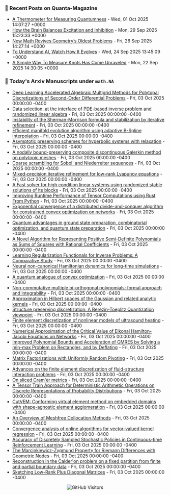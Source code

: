 ### 📝 Recent Posts on Quanta-Magazine
<!-- quanta starts -->
* <a href="https://www.quantamagazine.org/a-thermometer-for-measuring-quantumness-20251001/">A Thermometer for Measuring Quantumness</a> - Wed, 01 Oct 2025 14:07:27 +0000
* <a href="https://www.quantamagazine.org/how-the-brain-balances-excitation-and-inhibition-20250929/">How the Brain Balances Excitation and Inhibition</a> - Mon, 29 Sep 2025 15:23:33 +0000
* <a href="https://www.quantamagazine.org/new-math-revives-geometrys-oldest-problems-20250926/">New Math Revives Geometry’s Oldest Problems</a> - Fri, 26 Sep 2025 14:27:14 +0000
* <a href="https://www.quantamagazine.org/to-understand-ai-watch-how-it-evolves-20250924/">To Understand AI, Watch How It Evolves</a> - Wed, 24 Sep 2025 13:45:09 +0000
* <a href="https://www.quantamagazine.org/a-simple-way-to-measure-knots-has-come-unraveled-20250922/">A Simple Way To Measure Knots Has Come Unraveled</a> - Mon, 22 Sep 2025 14:30:05 +0000
<!-- quanta ends -->


### 📝 Today's Arxiv Manuscripts under ``math.NA``
<!-- arxiv-math-na starts -->
* <a href="https://arxiv.org/abs/2510.01442">Deep Learning Accelerated Algebraic Multigrid Methods for Polytopal Discretizations of Second-Order Differential Problems</a> - Fri, 03 Oct 2025 00:00:00 -0400
* <a href="https://arxiv.org/abs/2510.01567">Data selection: at the interface of PDE-based inverse problem and randomized linear algebra</a> - Fri, 03 Oct 2025 00:00:00 -0400
* <a href="https://arxiv.org/abs/2510.01696">Instability of the Sherman-Morrison formula and stabilization by iterative refinement</a> - Fri, 03 Oct 2025 00:00:00 -0400
* <a href="https://arxiv.org/abs/2510.01790">Efficient manifold evolution algorithm using adaptive B-Spline interpolation</a> - Fri, 03 Oct 2025 00:00:00 -0400
* <a href="https://arxiv.org/abs/2510.01828">Asymptotic preserving schemes for hyperbolic systems with relaxation</a> - Fri, 03 Oct 2025 00:00:00 -0400
* <a href="https://arxiv.org/abs/2510.02094">A nodally bound-preserving composite discontinuous Galerkin method on polytopic meshes</a> - Fri, 03 Oct 2025 00:00:00 -0400
* <a href="https://arxiv.org/abs/2510.02111">Coarse scrambling for Sobol' and Niederreiter sequences</a> - Fri, 03 Oct 2025 00:00:00 -0400
* <a href="https://arxiv.org/abs/2510.02126">Mixed-precision iterative refinement for low-rank Lyapunov equations</a> - Fri, 03 Oct 2025 00:00:00 -0400
* <a href="https://arxiv.org/abs/2510.02156">A Fast solver for high condition linear systems using randomized stable solutions of its blocks</a> - Fri, 03 Oct 2025 00:00:00 -0400
* <a href="https://arxiv.org/abs/2510.01495">Improving Runtime Performance of Tensor Computations using Rust From Python</a> - Fri, 03 Oct 2025 00:00:00 -0400
* <a href="https://arxiv.org/abs/2510.01511">Exponential convergence of a distributed divide-and-conquer algorithm for constrained convex optimization on networks</a> - Fri, 03 Oct 2025 00:00:00 -0400
* <a href="https://arxiv.org/abs/2510.01563">Quantum advantages in ground state preparation, combinatorial optimization, and quantum state preparation</a> - Fri, 03 Oct 2025 00:00:00 -0400
* <a href="https://arxiv.org/abs/2510.01568">A Novel Algorithm for Representing Positive Semi-Definite Polynomials as Sums of Squares with Rational Coefficients</a> - Fri, 03 Oct 2025 00:00:00 -0400
* <a href="https://arxiv.org/abs/2510.01755">Learning Regularization Functionals for Inverse Problems: A Comparative Study</a> - Fri, 03 Oct 2025 00:00:00 -0400
* <a href="https://arxiv.org/abs/2510.01788">Neural non-canonical Hamiltonian dynamics for long-time simulations</a> - Fri, 03 Oct 2025 00:00:00 -0400
* <a href="https://arxiv.org/abs/2510.02151">A quantum analogue of convex optimization</a> - Fri, 03 Oct 2025 00:00:00 -0400
* <a href="https://arxiv.org/abs/2510.02207">Non-commutative multiple bi-orthogonal polynomials: formal approach and integrability</a> - Fri, 03 Oct 2025 00:00:00 -0400
* <a href="https://arxiv.org/abs/2209.12473">Approximation in Hilbert spaces of the Gaussian and related analytic kernels</a> - Fri, 03 Oct 2025 00:00:00 -0400
* <a href="https://arxiv.org/abs/2411.01085">Structure preserving discretization: A Berezin-Toeplitz Quantization viewpoint</a> - Fri, 03 Oct 2025 00:00:00 -0400
* <a href="https://arxiv.org/abs/2501.18307">Finite element discretization of nonlinear models of ultrasound heating</a> - Fri, 03 Oct 2025 00:00:00 -0400
* <a href="https://arxiv.org/abs/2502.20993">Numerical Approximation of the Critical Value of Eikonal Hamilton-Jacobi Equations on Networks</a> - Fri, 03 Oct 2025 00:00:00 -0400
* <a href="https://arxiv.org/abs/2504.05723">Improved Polynomial Bounds and Acceleration of GMRES by Solving a min-max Problem on Rectangles, and by Deflating</a> - Fri, 03 Oct 2025 00:00:00 -0400
* <a href="https://arxiv.org/abs/2505.02023">Matrix Factorizations with Uniformly Random Pivoting</a> - Fri, 03 Oct 2025 00:00:00 -0400
* <a href="https://arxiv.org/abs/2505.02594">Advances on the finite element discretization of fluid-structure interaction problems</a> - Fri, 03 Oct 2025 00:00:00 -0400
* <a href="https://arxiv.org/abs/2508.02678">On sliced Cram'er metrics</a> - Fri, 03 Oct 2025 00:00:00 -0400
* <a href="https://arxiv.org/abs/2508.06303">A Tensor Train Approach for Deterministic Arithmetic Operations on Discrete Representations of Probability Distributions</a> - Fri, 03 Oct 2025 00:00:00 -0400
* <a href="https://arxiv.org/abs/2508.10570">CutVEM: Conforming virtual element method on embedded domains with shape-agnostic element agglomeration</a> - Fri, 03 Oct 2025 00:00:00 -0400
* <a href="https://arxiv.org/abs/2509.20056">An Overview of Meshfree Collocation Methods</a> - Fri, 03 Oct 2025 00:00:00 -0400
* <a href="https://arxiv.org/abs/2309.07779">Convergence analysis of online algorithms for vector-valued kernel regression</a> - Fri, 03 Oct 2025 00:00:00 -0400
* <a href="https://arxiv.org/abs/2503.09981">Accuracy of Discretely Sampled Stochastic Policies in Continuous-time Reinforcement Learning</a> - Fri, 03 Oct 2025 00:00:00 -0400
* <a href="https://arxiv.org/abs/2507.11463">The Marcinkiewicz-Zygmund Property for Riemann Differences with Geometric Nodes</a> - Fri, 03 Oct 2025 00:00:00 -0400
* <a href="https://arxiv.org/abs/2507.19410">Reconstruction in the Calder'on problem on a fixed partition from finite and partial boundary data</a> - Fri, 03 Oct 2025 00:00:00 -0400
* <a href="https://arxiv.org/abs/2509.23587">Sketching Low-Rank Plus Diagonal Matrices</a> - Fri, 03 Oct 2025 00:00:00 -0400
<!-- arxiv-math-na ends -->

<div align="center">
  
![GitHub Visitors](https://api.visitorbadge.io/api/visitors?path=https%3A%2F%2Fgithub.com%2Flowrank&label=profile%20views&labelColor=%231e1e2e&countColor=%23cba6f7)



</div>
